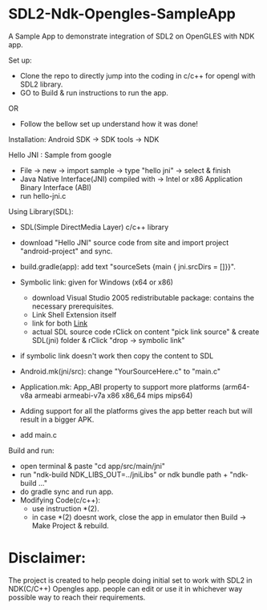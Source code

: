 # SDL2-Ndk-Opengles-SampleApp

A Sample App to demonstrate integration of SDL2 on OpenGLES with NDK app.

Set up:

* Clone the repo to directly jump into the coding in c/c++ for opengl with SDL2 library.
* GO to Build & run instructions to run the app.

OR

* Follow the bellow set up understand how it was done!

Installation: Android SDK -> SDK tools -> NDK

Hello JNI : Sample from google

* File -> new -> import sample -> type "hello jni" -> select & finish
* Java Native Interface(JNI) compiled with -> Intel or x86 Application Binary Interface (ABI)
* run hello-jni.c

Using Library(SDL):

* SDL(Simple DirectMedia Layer) c/c++ library
* download "Hello JNI" source code from site and import project "android-project" and sync.
* build.gradle(app): add text "sourceSets {main { jni.srcDirs = []}}".
* Symbolic link: given for Windows (x64 or x86)
    * download Visual Studio 2005 redistributable package: contains the necessary prerequisites.
    * Link Shell Extension itself
    * link for both [Link](http://schinagl.priv.at/nt/hardlinkshellext/hardlinkshellext.html#download)
    * actual SDL source code rClick on content "pick link source" & create SDL(jni) folder & rClick "drop -> symbolic link"
* if symbolic link doesn't work then copy the content to SDL

* Android.mk(jni/src): change "YourSourceHere.c" to "main.c"
* Application.mk: App_ABI property to support more platforms (arm64-v8a armeabi armeabi-v7a x86 x86_64 mips mips64)
* Adding support for all the platforms gives the app better reach but will result in a bigger APK.
* add main.c

Build and run:
* open terminal & paste "cd app/src/main/jni"
* run "ndk-build NDK_LIBS_OUT=../jniLibs" or ndk bundle path + "ndk-build ..."
* do gradle sync and run app.
* Modifying Code(c/c++):
	* use instruction *(2). 
	* in case *(2) doesnt work, close the app in emulator then Build -> Make Project & rebuild.


# Disclaimer:

The project is created to help people doing initial set to work with SDL2 in NDK(C/C++) Opengles app. people can edit or use it in whichever way possible way to reach their requirements. 